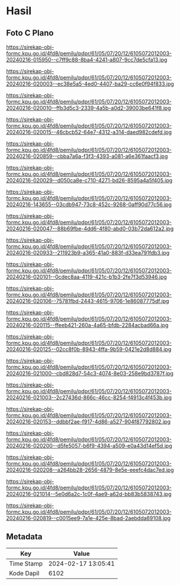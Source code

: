 # Hasil

## Foto C Plano

https://sirekap-obj-formc.kpu.go.id/4fd8/pemilu/pdpr/61/05/07/20/12/6105072012003-20240216-015950--c7ff9c88-8ba4-4241-a807-9cc7de5cfa13.jpg

https://sirekap-obj-formc.kpu.go.id/4fd8/pemilu/pdpr/61/05/07/20/12/6105072012003-20240216-020003--ec38e5a5-4ed0-4407-ba29-cc6e0f94f833.jpg

https://sirekap-obj-formc.kpu.go.id/4fd8/pemilu/pdpr/61/05/07/20/12/6105072012003-20240216-020010--ffb3d5c3-2339-4a5b-a0d2-39003be641f8.jpg

https://sirekap-obj-formc.kpu.go.id/4fd8/pemilu/pdpr/61/05/07/20/12/6105072012003-20240216-020015--46cbcb52-64e7-4312-a314-daed982cdefd.jpg

https://sirekap-obj-formc.kpu.go.id/4fd8/pemilu/pdpr/61/05/07/20/12/6105072012003-20240216-020859--cbba7a6a-f3f3-4393-a081-a6e361faacf3.jpg

https://sirekap-obj-formc.kpu.go.id/4fd8/pemilu/pdpr/61/05/07/20/12/6105072012003-20240216-020029--d050ca8e-c710-4271-bd26-8595a4a5f405.jpg

https://sirekap-obj-formc.kpu.go.id/4fd8/pemilu/pdpr/61/05/07/20/12/6105072012003-20240216-143655--03cdb947-73c8-452c-9268-0aff90d77c56.jpg

https://sirekap-obj-formc.kpu.go.id/4fd8/pemilu/pdpr/61/05/07/20/12/6105072012003-20240216-020047--88b69fbe-4dd6-4f80-abd0-03b72da612a2.jpg

https://sirekap-obj-formc.kpu.go.id/4fd8/pemilu/pdpr/61/05/07/20/12/6105072012003-20240216-020933--211923b9-a365-41a0-883f-d33ea791fdb3.jpg

https://sirekap-obj-formc.kpu.go.id/4fd8/pemilu/pdpr/61/05/07/20/12/6105072012003-20240216-020101--0cdec8aa-4119-421c-b1b3-2fe7f3d53946.jpg

https://sirekap-obj-formc.kpu.go.id/4fd8/pemilu/pdpr/61/05/07/20/12/6105072012003-20240216-020106--75781fbd-2443-4615-9706-1e86087775df.jpg

https://sirekap-obj-formc.kpu.go.id/4fd8/pemilu/pdpr/61/05/07/20/12/6105072012003-20240216-020115--ffeeb421-260a-4a65-bfdb-2284acbad66a.jpg

https://sirekap-obj-formc.kpu.go.id/4fd8/pemilu/pdpr/61/05/07/20/12/6105072012003-20240216-020125--02cc8f0b-8943-4ffa-9b59-0421e2d8d884.jpg

https://sirekap-obj-formc.kpu.go.id/4fd8/pemilu/pdpr/61/05/07/20/12/6105072012003-20240216-021000--cbd828d7-54c3-4074-8e03-258e9bd3787f.jpg

https://sirekap-obj-formc.kpu.go.id/4fd8/pemilu/pdpr/61/05/07/20/12/6105072012003-20240216-021003--2c27436d-866c-46cc-8254-f4913c4f453b.jpg

https://sirekap-obj-formc.kpu.go.id/4fd8/pemilu/pdpr/61/05/07/20/12/6105072012003-20240216-020153--ddbbf2ae-f917-4d86-a527-904f87792802.jpg

https://sirekap-obj-formc.kpu.go.id/4fd8/pemilu/pdpr/61/05/07/20/12/6105072012003-20240216-020200--d5fe5057-b6f9-4394-a509-e0a43d14ef5d.jpg

https://sirekap-obj-formc.kpu.go.id/4fd8/pemilu/pdpr/61/05/07/20/12/6105072012003-20240216-020208--a264bb28-2656-4879-8e5e-eeefc4dac7ed.jpg

https://sirekap-obj-formc.kpu.go.id/4fd8/pemilu/pdpr/61/05/07/20/12/6105072012003-20240216-021014--5e0d6a2c-1c0f-4ae9-a62d-bb83b5838743.jpg

https://sirekap-obj-formc.kpu.go.id/4fd8/pemilu/pdpr/61/05/07/20/12/6105072012003-20240216-020819--c0015ee9-7a1e-425e-8bad-2aebdda69108.jpg


## Metadata

| Key        | Value               |
| ---------- | ------------------- |
| Time Stamp | 2024-02-17 13:05:41 |
| Kode Dapil | 6102                |



